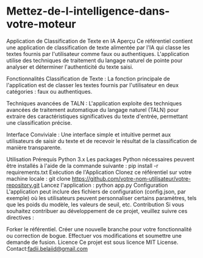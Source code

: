 # Mettez-de-l-intelligence-dans-votre-moteur
Application de Classification de Texte en IA Aperçu Ce référentiel contient une application de classification de texte alimentée par l'IA qui classe les textes fournis par l'utilisateur comme faux ou authentiques. L'application utilise des techniques de traitement du langage naturel de pointe pour analyser et déterminer l'authenticité du texte saisi.

Fonctionnalités Classification de Texte : La fonction principale de l'application est de classer les textes fournis par l'utilisateur en deux catégories : faux ou authentiques.

Techniques avancées de TALN : L'application exploite des techniques avancées de traitement automatique du langage naturel (TALN) pour extraire des caractéristiques significatives du texte d'entrée, permettant une classification précise.

Interface Conviviale : Une interface simple et intuitive permet aux utilisateurs de saisir du texte et de recevoir le résultat de la classification de manière transparente.

Utilisation Prérequis Python 3.x Les packages Python nécessaires peuvent être installés à l'aide de la commande suivante : pip install -r requirements.txt Exécution de l'Application Clonez ce référentiel sur votre machine locale : git clone https://github.com/votre-nom-utilisateur/votre-repository.git Lancez l'application : python app.py Configuration L'application peut inclure des fichiers de configuration (config.json, par exemple) où les utilisateurs peuvent personnaliser certains paramètres, tels que les poids du modèle, les valeurs de seuil, etc. Contribution Si vous souhaitez contribuer au développement de ce projet, veuillez suivre ces directives :

Forker le référentiel. Créer une nouvelle branche pour votre fonctionnalité ou correction de bogue. Effectuer vos modifications et soumettre une demande de fusion. Licence Ce projet est sous licence MIT License.
Contact:fadii.belaiid@gmail.com
